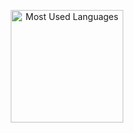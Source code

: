 <p align="center">
    <img alt="Most Used Languages" height="180em" src="https://github-readme-stats.vercel.app/api/top-langs/?username=jGuasso&layout=compact&theme=radical">
</p>
